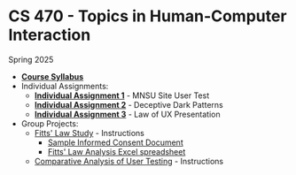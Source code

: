 # CS 470 - Topics in Human-Computer Interaction

Spring 2025

* **[Course Syllabus](SYLLABUS.md)**
* Individual Assignments:
  * **[Individual Assignment 1](I_ASSIGN1.md)** - MNSU Site User Test
  * **[Individual Assignment 2](I_ASSIGN2.md)** - Deceptive Dark Patterns
  * **[Individual Assignment 3](I_ASSIGN3.md)** - Law of UX Presentation
* Group Projects:
  * [Fitts' Law Study](G_ASSIGN1.md) - Instructions
    * [Sample Informed Consent Document](ICF.md)
    * [Fitts' Law Analysis Excel spreadsheet](FittsLaw.xlsx)
  * [Comparative Analysis of User Testing](G_ASSIGN2.md) - Instructions
